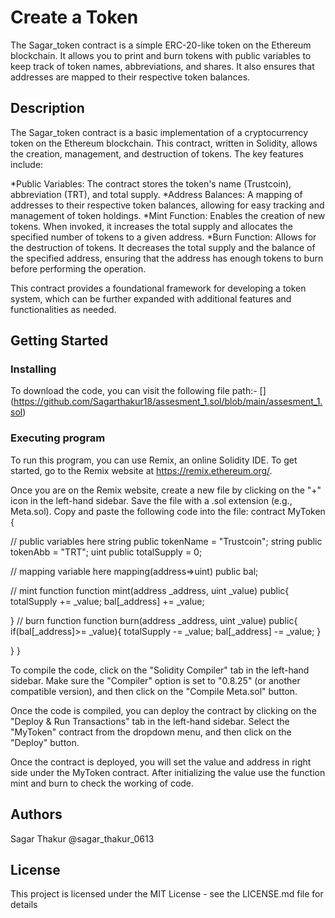 # Create a Token

The Sagar_token contract is a simple ERC-20-like token on the Ethereum blockchain. It allows you to print and burn tokens with public variables to keep track of token names, abbreviations, and shares. It also ensures that addresses are mapped to their respective token balances.

## Description

The Sagar_token contract is a basic implementation of a cryptocurrency token on the Ethereum blockchain. This contract, written in Solidity, allows the creation, management, and destruction of tokens. The key features include:

*Public Variables: The contract stores the token's name (Trustcoin), abbreviation (TRT), and total supply.
*Address Balances: A mapping of addresses to their respective token balances, allowing for easy tracking and management of token holdings.
*Mint Function: Enables the creation of new tokens. When invoked, it increases the total supply and allocates the specified number of tokens to a given address.
*Burn Function: Allows for the destruction of tokens. It decreases the total supply and the balance of the specified address, ensuring that the address has enough tokens to burn before performing the operation.

This contract provides a foundational framework for developing a token system, which can be further expanded with additional features and functionalities as needed.

## Getting Started

### Installing
To download the code, you can visit the following file path:-  [] (https://github.com/Sagarthakur18/assesment_1.sol/blob/main/assesment_1.sol)


### Executing program

To run this program, you can use Remix, an online Solidity IDE. To get started, go to the Remix website at https://remix.ethereum.org/.

Once you are on the Remix website, create a new file by clicking on the "+" icon in the left-hand sidebar. Save the file with a .sol extension (e.g., Meta.sol). Copy and paste the following code into the file: contract MyToken {

// public variables here
string public tokenName = "Trustcoin";
string public tokenAbb = "TRT";
uint public totalSupply = 0;

// mapping variable here
mapping(address=>uint) public bal;

// mint function
function mint(address _address, uint _value) public{
    totalSupply += _value;
    bal[_address] += _value;

}
// burn function
function burn(address _address, uint _value) public{
    if(bal[_address]>= _value){
        totalSupply -= _value;
        bal[_address] -= _value;
    } 

} }


To compile the code, click on the "Solidity Compiler" tab in the left-hand sidebar. Make sure the "Compiler" option is set to "0.8.25" (or another compatible version), and then click on the "Compile Meta.sol" button.

Once the code is compiled, you can deploy the contract by clicking on the "Deploy & Run Transactions" tab in the left-hand sidebar. Select the "MyToken" contract from the dropdown menu, and then click on the "Deploy" button.

Once the contract is deployed, you will set the value and address in right side under the MyToken contract. After initializing the value use the function mint and burn to check the working of code.



## Authors

Sagar Thakur 
@sagar_thakur_0613





## License

This project is licensed under the MIT License - see the LICENSE.md file for details
